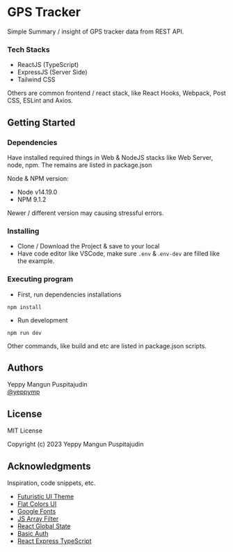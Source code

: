 # GPS Tracker

Simple Summary / insight of GPS tracker data from REST API.

### Tech Stacks

* ReactJS (TypeScript)
* ExpressJS (Server Side)
* Tailwind CSS

Others are common frontend / react stack, like React Hooks, Webpack, Post CSS, ESLint and Axios.


## Getting Started

### Dependencies

Have installed required things in Web & NodeJS stacks like Web Server, node, npm. The remains are listed in package.json

Node & NPM version:

* Node v14.19.0
* NPM 9.1.2

Newer / different version may causing stressful errors.

### Installing

* Clone / Download the Project & save to your local
* Have code editor like VSCode, make sure `.env` & .`env-dev` are filled like the example.

### Executing program

* First, run dependencies installations
```
npm install
```

* Run development
```
npm run dev
```

Other commands, like build and etc are listed in package.json scripts.

## Authors

Yeppy Mangun Puspitajudin  
[@yeppymp](https://www.linkedin.com/in/yeppymp/)

## License

MIT License

Copyright (c) 2023 Yeppy Mangun Puspitajudin

## Acknowledgments

Inspiration, code snippets, etc.
* [Futuristic UI Theme](https://dribbble.com/shots/11445353-A-DOT)
* [Flat Colors UI](http://www.flatcolorsui.com/)
* [Google Fonts](https://fonts.google.com/knowledge)
* [JS Array Filter](https://blog.debugeverything.com/4-better-way-javascript-array-filter/)
* [React Global State](https://www.thisdot.co/blog/creating-a-global-state-with-react-hooks)
* [Basic Auth](https://sabljakovich.medium.com/basic-authentication-with-axios-nodejs-browser-cfabe08ced39)
* [React Express TypeScript](https://codingpr.com/react-typescript-and-express/)